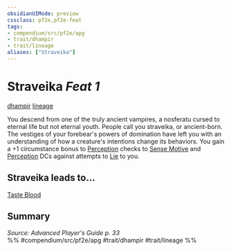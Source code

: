 ```yaml
---
obsidianUIMode: preview
cssclass: pf2e,pf2e-feat
tags:
- compendium/src/pf2e/apg
- trait/dhampir
- trait/lineage
aliases: ["Straveika"]
---
```

# Straveika  *Feat 1*  
[dhampir](/rules/traits/dhampir-b1.md)  [lineage](/rules/traits/lineage-apg.md)  


You descend from one of the truly ancient vampires, a nosferatu cursed to eternal life but not eternal youth. People call you straveika, or ancient-born. The vestiges of your forebear's powers of domination have left you with an understanding of how a creature's intentions change its behaviors. You gain a +1 circumstance bonus to [Perception](/compendium/skills.md#Perception) checks to [Sense Motive](/rules/actions/sense-motive.md) and [Perception](/compendium/skills.md#Perception) DCs against attempts to [Lie](/rules/actions/lie.md) to you.

## Straveika leads to...

[Taste Blood](/compendium/feats/taste-blood-loag.md)

## Summary

*Source: Advanced Player's Guide p. 33*  
%% #compendium/src/pf2e/apg #trait/dhampir #trait/lineage %%